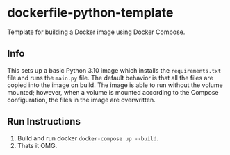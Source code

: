 # dockerfile-python-template
Template for building a Docker image using Docker Compose.

## Info
This sets up a basic Python 3.10 image which installs the `requirements.txt` file and runs the `main.py` file. The default behavior is that all the files are copied into the image on build. The image is able to run without the volume mounted; however, when a volume is mounted according to the Compose configuration, the files in the image are overwritten.

## Run Instructions 
1. Build and run docker `docker-compose up --build`.
2. Thats it OMG.